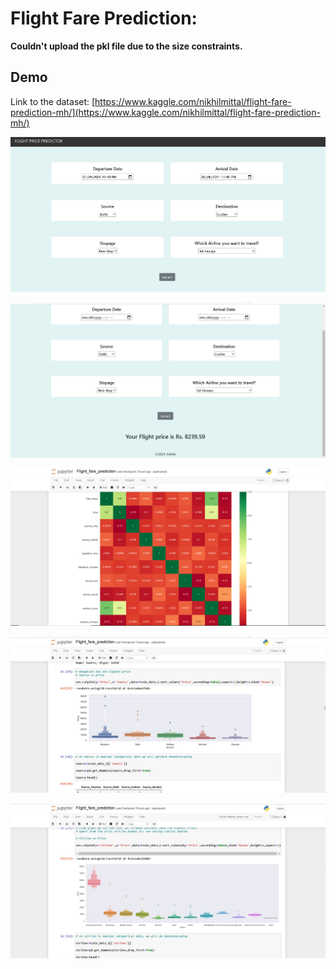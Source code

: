 # Flight Fare Prediction: 

**Couldn't upload the pkl file due to the size constraints.**

## Demo
Link to the dataset: [https://www.kaggle.com/nikhilmittal/flight-fare-prediction-mh/](https://www.kaggle.com/nikhilmittal/flight-fare-prediction-mh/)


![](/images/Screenshot%20(226).png)

![](/images/Screenshot%20(225).png)

![](/images/Screenshot%20(227).png)

![](/images/Screenshot%20(228).png)

![](/images/Screenshot%20(229).png)




